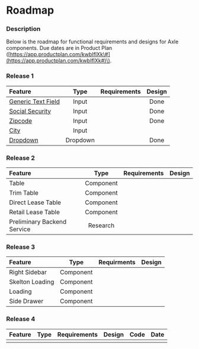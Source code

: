 # Roadmap

### Description

Below is the roadmap for functional requirements and designs for Axle components. Due dates are in Product Plan \([https://app.productplan.com/kwbIflXk\#](https://app.productplan.com/kwbIflXk#)\).

### Release 1

| Feature | Type | Requirements | Design |
| :--- | :---: | :---: | :---: |
| [Generic Text Field](input/text-field.md) | Input |  | Done |
| [Social Security](input/social-security.md) | Input |  | Done |
| [Zipcode ](input/zipcode.md) | Input |  | Done |
| [City ](input/city.md) | Input |  |  |
| [Dropdown](input/dropdown.md) | Dropdown |  | Done |

### Release 2

| Feature | Type | Requirements | Design |
| :--- | :---: | :---: | :--- |
| Table | Component |  |  |
| Trim Table | Component |  |  |
| Direct Lease Table | Component |  |  |
| Retail Lease Table | Component |  |  |
| Preliminary Backend Service | Research |  |  |

### Release 3

| Feature | Type | Requirments | Design |
| :--- | :---: | :---: | :--- |
| Right Sidebar | Component |  |  |
| Skelton Loading | Component |  |  |
| Loading | Component |  |  |
| Side Drawer | Component |  |  |

### Release 4

| Feature | Type | Requirements | Design | Code | Date |
| :--- | :---: | :---: | :---: | :---: | :---: |
|  |  |  |  |  |  |

